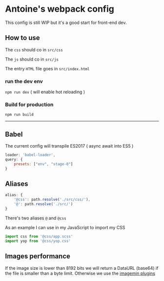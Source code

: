 # Antoine's webpack config 

This config is still WIP but it's a good start for front-end dev.

## How to use 

The ```css``` should co in ```src/css```

The ```js``` should co in ```src/js```

The entry ```HTML``` file goes in ```src/index.html``` 

### run the dev env

```npm run dev``` ( will enable hot reloading )

### Build for production

```npm run build```

<hr>


## Babel 

The current config will transpile ES2017 ( async await into ES5 )

```JavaScript 
loader: 'babel-loader',
query: {
    presets: ["env", "stage-0"]
}
```


## Aliases

```JavaScript 
alias: {
    '@css': path.resolve('./src/css/'),
    '@': path.resolve('./src/')
}
```


There's two aliases ```@``` and ```@css```

As an example I can use in my JavaScript to import my CSS 

```JavaScript 
import css from '@css/app.scss'
import yop from '@css/yop.css'
```



## Images performance 

If the image size is lower than 8192 bits we will return a DataURL (base64) if the file is smaller than a byte limit.
Otherwise we use the [imagemin plugins](https://www.npmjs.com/search?q=keywords:imageminplugin)